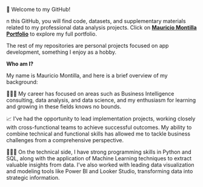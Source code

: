👋 Welcome to my GitHub! 

n this GitHub, you will find code, datasets, and supplementary materials related to my professional data analysis projects. Click on [**Mauricio Montilla Portfolio**](https://pumped-yttrium-b80.notion.site/Mauricio-Montilla-Portfolio-d3ca9969abe6483eb177f8e269a4ec75?pvs=74) to explore my full portfolio.

The rest of my repositories are personal projects focused on app development, something I enjoy as a hobby.

**Who am I?**

My name is Mauricio Montilla, and here is a brief overview of my background:

🙋🏽‍♂️ My career has focused on areas such as Business Intelligence consulting, data analysis, and data science, and my enthusiasm for learning and growing in these fields knows no bounds.

📈 I’ve had the opportunity to lead implementation projects, working closely with cross-functional teams to achieve successful outcomes. My ability to combine technical and functional skills has allowed me to tackle business challenges from a comprehensive perspective.

🧑🏽‍💻 On the technical side, I have strong programming skills in Python and SQL, along with the application of Machine Learning techniques to extract valuable insights from data. I’ve also worked with leading data visualization and modeling tools like Power BI and Looker Studio, transforming data into strategic information.
